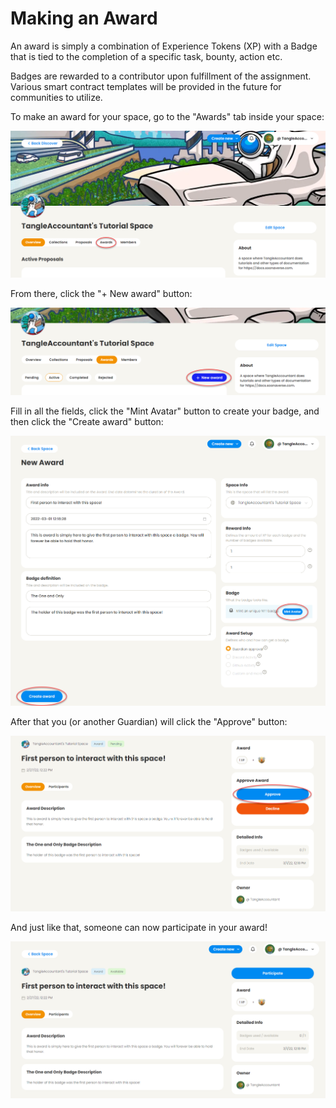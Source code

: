 # Making an Award

An award is simply a combination of Experience Tokens (XP) with a Badge that is tied to the completion of a specific task, bounty, action etc.

Badges are rewarded to a contributor upon fulfillment of the assignment. Various smart contract templates will be provided in the future for communities to utilize.

To make an award for your space, go to the "Awards" tab inside your space:

![](<../.gitbook/assets/image (28) (1) (1) (1).png>)

From there, click the "+ New award" button:

![](<../.gitbook/assets/image (13) (1).png>)

Fill in all the fields, click the "Mint Avatar" button to create your badge, and then click the "Create award" button:

![](<../.gitbook/assets/image (25) (1) (1) (1) (1).png>)

After that you (or another Guardian) will click the "Approve" button:

![](<../.gitbook/assets/image (22) (1) (1) (1) (1).png>)

And just like that, someone can now participate in your award!

![](<../.gitbook/assets/image (24) (1).png>)
